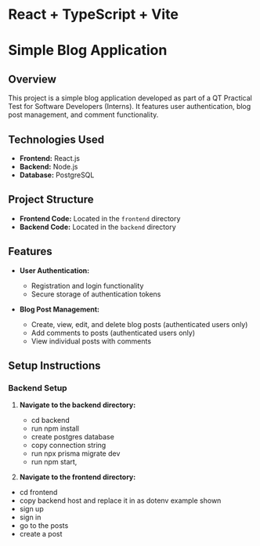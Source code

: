 # React + TypeScript + Vite

# Simple Blog Application

## Overview
This project is a simple blog application developed as part of a QT Practical Test for Software Developers (Interns). It features user authentication, blog post management, and comment functionality.

## Technologies Used
- **Frontend:** React.js
- **Backend:** Node.js
- **Database:** PostgreSQL

## Project Structure
- **Frontend Code:** Located in the `frontend` directory
- **Backend Code:** Located in the `backend` directory

## Features
- **User Authentication:**
  - Registration and login functionality
  - Secure storage of authentication tokens

- **Blog Post Management:**
  - Create, view, edit, and delete blog posts (authenticated users only)
  - Add comments to posts (authenticated users only)
  - View individual posts with comments

## Setup Instructions

### Backend Setup
1. **Navigate to the backend directory:**
   - cd backend
   - run npm install
   - create postgres database
   - copy connection string
   - run npx prisma migrate dev
   - run npm start,

1. **Navigate to the frontend directory:**
  - cd frontend
  - copy backend host and replace it in as dotenv example shown
  - sign up
  - sign in
  - go to the posts
   - create a post


